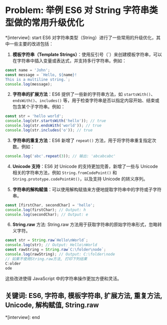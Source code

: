 # Problem: 举例 ES6 对 String 字符串类型做的常用升级优化

*[interview]: start
ES6 对字符串类型（String）进行了一些常用的升级优化，其中一些主要的改进包括：

1. **模板字符串（Template Strings）**：使用反引号（`）来创建模板字符串，可以在字符串中插入变量或表达式，并支持多行字符串。例如：

```javascript
const name = 'John';
const message = `Hello, ${name}!
This is a multiline string.`;
console.log(message);
```

2. **字符串的扩展方法**：ES6 提供了一些新的字符串方法，如 `startsWith()`、`endsWith()`、`includes()` 等，用于检查字符串是否以指定内容开始、结束或包含某个子字符串。例如：

```javascript
const str = 'hello world';
console.log(str.startsWith('hello')); // true
console.log(str.endsWith('world')); // true
console.log(str.includes('o')); // true
```

3. **字符串的重复方法**：ES6 新增了 `repeat()` 方法，用于将字符串重复指定次数。例如：

```javascript
console.log('abc'.repeat(3)); // 输出: 'abcabcabc'
```

4. **Unicode 支持**：ES6 对 Unicode 的支持更加完善，新增了一些与 Unicode 相关的字符串方法，例如 `String.fromCodePoint()` 和 `String.prototype.codePointAt()`，以及支持 Unicode 的转义序列。

5. **字符串的解构赋值**：可以使用解构赋值来方便地提取字符串中的字符或子字符串。
```javascript
const [firstChar, secondChar] = 'hello';
console.log(firstChar); // Output: h
console.log(secondChar); // Output: e
```

6. **String.raw** 方法: String.raw 方法用于获取字符串的原始字符串形式，忽略转义字符。
```javascript
const str = String.raw`Hello\nWorld`;
console.log(str); // Output: Hello\nWorld
const rawString = String.raw`C:\folder\node`;
console.log(rawString); // Output: C:\folder\node
// 如果不使用String.raw方法, 打印下列结果
C:older
ode
```

这些改进使得 JavaScript 中的字符串操作更加方便和灵活。

## 关键词: ES6, 字符串, 模板字符串, 扩展方法, 重复方法, Unicode, 解构赋值, String.raw
*[interview]: end
